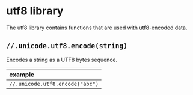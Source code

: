 # utf8 library

The utf8 library contains functions that are used with utf8-encoded data.

## `//.unicode.utf8.encode(string)`

Encodes a string as a UTF8 bytes sequence.

| example |
|:-|
| `//.unicode.utf8.encode("abc")` |
